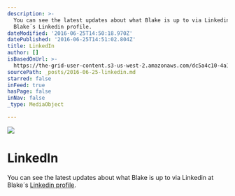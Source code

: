 ```yaml
---
description: >-
  You can see the latest updates about what Blake is up to via Linkedin at
  Blake´s Linkedin profile.
dateModified: '2016-06-25T14:50:18.970Z'
datePublished: '2016-06-25T14:51:02.804Z'
title: LinkedIn
author: []
isBasedOnUrl: >-
  https://the-grid-user-content.s3-us-west-2.amazonaws.com/dc5a4c10-4a12-4010-ae50-d0d44682ffb2.jpg
sourcePath: _posts/2016-06-25-linkedin.md
starred: false
inFeed: true
hasPage: false
inNav: false
_type: MediaObject

---
```

![](https://the-grid-user-content.s3-us-west-2.amazonaws.com/dc5a4c10-4a12-4010-ae50-d0d44682ffb2.jpg)

# LinkedIn

You can see the latest updates about what Blake is up to via Linkedin at Blake´s [Linkedin profile][0].

[0]: http://de.linkedin.com/in/stuartblakejones